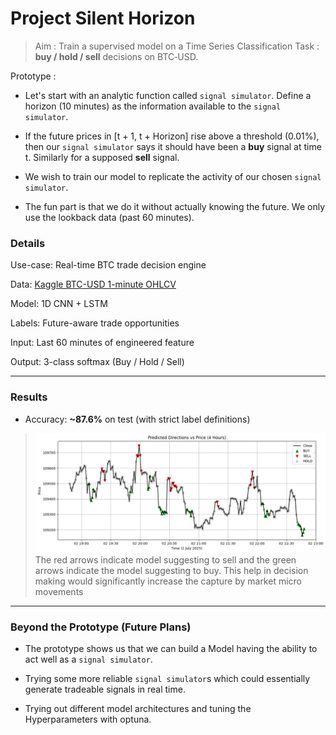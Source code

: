 # Project Silent Horizon

> Aim : Train a supervised model on a Time Series Classification Task : **buy / hold / sell** decisions on BTC‑USD.

Prototype :

- Let's start with an analytic function called `signal simulator`. Define a horizon (10 minutes) as the information available to the `signal simulator`. 

- If the future prices in [t + 1, t + Horizon] rise above a threshold (0.01%), then our `signal simulator` says it should have been a **buy** signal at time t. Similarly for a supposed **sell** signal.

- We wish to train our model to replicate the activity of our chosen `signal simulator`.

- The fun part is that we do it without actually knowing the future. We only use the lookback data (past 60 minutes).

### Details 

Use-case: Real-time BTC trade decision engine  

Data: [Kaggle BTC-USD 1-minute OHLCV](https://www.kaggle.com/datasets)

Model: 1D CNN + LSTM  

Labels: Future-aware trade opportunities

Input: Last 60 minutes of engineered feature  

Output: 3-class softmax (Buy / Hold / Sell)  

---

### Results

- Accuracy: **~87.6%** on test (with strict label definitions)

> ![Performance Plot](output_0.png)
> The red arrows indicate model suggesting to sell and the green arrows indicate the model suggesting to buy.
> This help in decision making would significantly increase the capture by market micro movements

---

### Beyond the Prototype (Future Plans)

- The prototype shows us that we can build a Model having the ability to act well as a `signal simulator`.  

- Trying some more reliable `signal simulator`s which could essentially generate tradeable signals in real time.

- Trying out different model architectures and tuning the Hyperparameters with optuna.